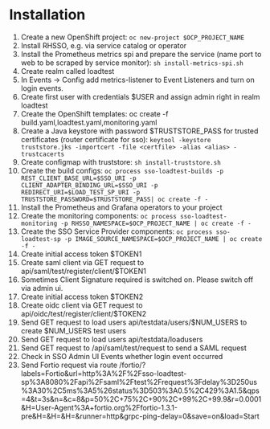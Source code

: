 # Installation 

1. Create a new OpenShift project: `oc new-project $OCP_PROJECT_NAME`
1. Install RHSSO, e.g. via service catalog or operator
1. Install the Prometheus metrics spi and prepare the service (name port to web to be scraped by service monitor): `sh install-metrics-spi.sh`
1. Create realm called loadtest
1. In Events -> Config add metrics-listener to Event Listeners and turn on login events.
1. Create first user with credentials $USER and assign admin right in realm loadtest
1. Create the OpenShift templates: oc create -f build.yaml,loadtest.yaml,monitoring.yaml
1. Create a Java keystore with password $TRUSTSTORE_PASS for trusted certificates (router certificate for sso): `keytool -keystore truststore.jks -importcert -file <certfile> -alias <alias> -trustcacerts`
1. Create configmap with truststore: `sh install-truststore.sh`
1. Create the build configs: `oc process sso-loadtest-builds -p REST_CLIENT_BASE_URL=$SSO_URI -p CLIENT_ADAPTER_BINDING_URL=$SSO_URI -p REDIRECT_URI=$LOAD_TEST_SP_URI -p TRUSTSTORE_PASSWORD=$TRUSTSTORE_PASS| oc create -f -`
1. Install the Prometheus and Grafana operators to your project
1. Create the monitoring components: `oc process sso-loadtest-monitoring -p RHSSO_NAMESPACE=$OCP_PROJECT_NAME | oc create -f -`
1. Create the SSO Service Provider components: `oc process sso-loadtest-sp -p IMAGE_SOURCE_NAMESPACE=$OCP_PROJECT_NAME | oc create -f -`
1. Create initial access token $TOKEN1
1. Create saml client via GET request to api/saml/test/register/client/$TOKEN1
1. Sometimes Client Signature required is switched on. Please switch off via admin ui.
1. Create initial access token $TOKEN2
1. Create oidc client via GET request to api/oidc/test/register/client/$TOKEN2
1. Send GET request to load users api/testdata/users/$NUM_USERS to create $NUM_USERS test users
1. Send GET request to load users api/testdata/loadusers
1. Send GET request to /api/saml/test/request to send a SAML request 
1. Check in SSO Admin UI Events whether login event occurred
1. Send Fortio request via route /fortio/?labels=Fortio&url=http%3A%2F%2Fsso-loadtest-sp%3A8080%2Fapi%2Fsaml%2Ftest%2Frequest%3Fdelay%3D250us%3A30%2C5ms%3A5%26status%3D503%3A0.5%2C429%3A1.5&qps=4&t=3s&n=&c=8&p=50%2C+75%2C+90%2C+99%2C+99.9&r=0.0001&H=User-Agent%3A+fortio.org%2Ffortio-1.3.1-pre&H=&H=&H=&runner=http&grpc-ping-delay=0&save=on&load=Start 
